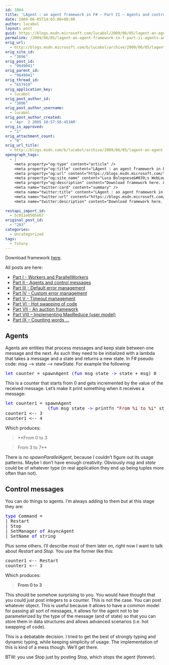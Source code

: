```yaml
---
id: 1064
title: 'LAgent : an agent framework in F# – Part II – Agents and control messages'
date: 2009-06-05T14:03:00+00:00
author: lucabol
layout: post
guid: https://blogs.msdn.microsoft.com/lucabol/2009/06/05/lagent-an-agent-framework-in-f-part-ii-agents-and-control-messages/
permalink: /2009/06/05/lagent-an-agent-framework-in-f-part-ii-agents-and-control-messages/
orig_url:
  - http://blogs.msdn.microsoft.com/b/lucabol/archive/2009/06/05/lagent-an-agent-framework-in-f-part-ii-agents-and-control-messages.aspx
orig_site_id:
  - "3896"
orig_post_id:
  - "9649041"
orig_parent_id:
  - "9649041"
orig_thread_id:
  - "657919"
orig_application_key:
  - lucabol
orig_post_author_id:
  - "3896"
orig_post_author_username:
  - lucabol
orig_post_author_created:
  - 'Apr  2 2005 10:57:56:453AM'
orig_is_approved:
  - "1"
orig_attachment_count:
  - "0"
orig_url_title:
  - http://blogs.msdn.com/b/lucabol/archive/2009/06/05/lagent-an-agent-framework-in-f-part-ii-agents-and-control-messages.aspx
opengraph_tags:
  - |
    <meta property="og:type" content="article" />
    <meta property="og:title" content="LAgent : an agent framework in F# &ndash; Part II &ndash; Agents and control messages" />
    <meta property="og:url" content="https://blogs.msdn.microsoft.com/lucabol/2009/06/05/lagent-an-agent-framework-in-f-part-ii-agents-and-control-messages/" />
    <meta property="og:site_name" content="Luca Bolognese&#039;s WebLog" />
    <meta property="og:description" content="Download framework here. All posts are here: Part I  - Workers and ParallelWorkers Part II  - Agents and control messages Part III  - Default error management Part IV  - Custom error management Part V  - Timeout management Part VI  - Hot swapping of code Part VII  - An auction framework Part VIII – Implementing MapReduce..." />
    <meta name="twitter:card" content="summary" />
    <meta name="twitter:title" content="LAgent : an agent framework in F# &ndash; Part II &ndash; Agents and control messages" />
    <meta name="twitter:url" content="https://blogs.msdn.microsoft.com/lucabol/2009/06/05/lagent-an-agent-framework-in-f-part-ii-agents-and-control-messages/" />
    <meta name="twitter:description" content="Download framework here. All posts are here: Part I  - Workers and ParallelWorkers Part II  - Agents and control messages Part III  - Default error management Part IV  - Custom error management Part V  - Timeout management Part VI  - Hot swapping of code Part VII  - An auction framework Part VIII – Implementing MapReduce..." />
    
restapi_import_id:
  - 5c011e0505e67
original_post_id:
  - "203"
categories:
  - Uncategorized
tags:
  - fsharp
---
```

Download framework [here](http://code.msdn.microsoft.com/LAgent).

All posts are here:

  * [Part I  - Workers and ParallelWorkers](http://blogs.msdn.com/lucabol/archive/2009/05/29/lagent-an-agent-framework-in-f-part-i-workers-and-parallelworkers.aspx) 
  * [Part II  - Agents and control messages](http://blogs.msdn.com/lucabol/archive/2009/06/05/lagent-an-agent-framework-in-f-part-ii-agents-and-control-messages.aspx) 
  * [Part III  - Default error management](http://blogs.msdn.com/lucabol/archive/2009/06/12/lagent-an-agent-framework-in-f-part-iii-default-error-management.aspx) 
  * [Part IV  - Custom error management](http://blogs.msdn.com/lucabol/archive/2009/06/19/lagent-an-agent-framework-in-f-part-iv-custom-error-management.aspx) 
  * [Part V  - Timeout management](http://blogs.msdn.com/lucabol/archive/2009/06/26/lagent-an-agent-framework-in-f-part-v-timeout-management.aspx) 
  * [Part VI  - Hot swapping of code](http://blogs.msdn.com/lucabol/archive/2009/07/03/lagent-an-agent-framework-in-f-part-vi-hot-swapping-of-code-and-something-silly.aspx) 
  * [Part VII  - An auction framework](http://blogs.msdn.com/lucabol/archive/2009/07/10/lagent-an-agent-framework-in-f-part-vii-an-auction-application.aspx) 
  * [Part VIII – Implementing MapReduce (user model)](http://blogs.msdn.com/lucabol/archive/2009/09/04/lagent-an-agent-framework-in-f-part-viii-implementing-mapreduce-user-model.aspx) 
  * [Part IX – Counting words …](http://blogs.msdn.com/lucabol/archive/2009/09/18/lagent-an-agent-framework-in-f-part-ix-counting-words.aspx) 

## Agents

Agents are entities that process messages and keep state between one message and the next. As such they need to be initialized with a lambda that takes a message and a state and returns a new state. In F# pseudo code: msg –> state –> newState. For example the following:

<pre class="code"><span style="color:blue;">let </span>counter = spawnAgent (<span style="color:blue;">fun </span>msg state <span style="color:blue;">-&gt; </span>state + msg) 0</pre>

This is a counter that starts from 0 and gets incremented by the value of the received message. Let’s make it print something when it receives a message:

<pre class="code"><span style="color:blue;">let </span>counter1 = spawnAgent<br />                (<span style="color:blue;">fun </span>msg state <span style="color:blue;">-&gt; </span>printfn <span style="color:maroon;">"From %i to %i" </span>state (state + msg); state + msg) 0
counter1 &lt;-- 3
counter1 &lt;-- 4</pre>

Which produces:

> **From 0 to 3
        
>   
> From 3 to 7**

There is no _spawnParallelAgent_, because I couldn’t figure out its usage patterns. Maybe I don’t have enough creativity. Obviously _msg_ and _state_ could be of whatever type (in real application they end up being tuples more often than not).

## Control messages

You can do things to agents. I’m always adding to them but at this stage they are:

<pre class="code"><span style="color:blue;">type </span>Command =
| Restart
| Stop
| SetManager <span style="color:blue;">of </span>AsyncAgent
| SetName <span style="color:blue;">of </span>string</pre></p> 

Plus some others. I’ll describe most of them later on, right now I want to talk about _Restart_ and _Stop_. You use the former like this:

<pre class="code">counter1 &lt;-- Restart
counter1 &lt;-- 3</pre>

Which produces:

> **From 0 to 3**

This should be somehow surprising to you. You would have thought that you could just post integers to a counter. This is not the case. You can post whatever object. This is useful because it allows to have a common model for passing all sort of messages, it allows for the agent not to be parameterized by the type of the message (and of state) so that you can store them in data structures and allows advanced scenarios (i.e. hot swapping of code).

This is a debatable decision. I tried to get the best of strongly typing and dynamic typing, while keeping simplicity of usage. The implementation of this is kind of a mess though. We’ll get there.

BTW: you use Stop just by posting Stop, which stops the agent (forever).